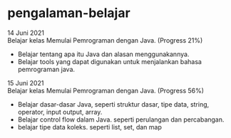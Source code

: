 # pengalaman-belajar

14 Juni 2021<br>
Belajar kelas Memulai Pemrograman dengan Java. (Progress 21%)
* Belajar tentang apa itu Java dan alasan menggunakannya.
* Belajar tools yang dapat digunakan untuk menjalankan bahasa pemrograman java.

15 Juni 2021<br>
Belajar kelas Memulai Pemrograman dengan Java. (Progress 56%)
* Belajar dasar-dasar Java, seperti struktur dasar, tipe data, string, operator, input output, array.
* Belajar control flow dalam Java. seperti perulangan dan percabangan.
* belajar tipe data koleks. seperti list, set, dan map
